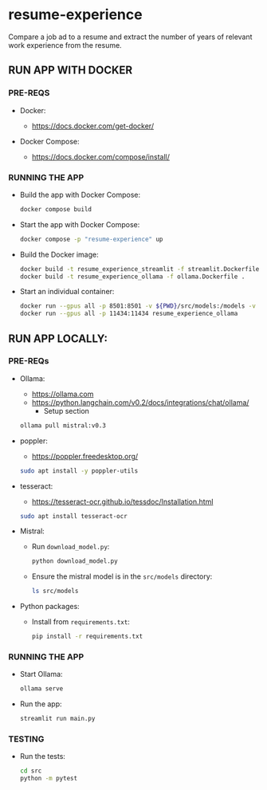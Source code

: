 # resume-experience

Compare a job ad to a resume and extract the number of years of relevant work experience from the resume.


## RUN APP WITH DOCKER
### PRE-REQS
- Docker:

  - https://docs.docker.com/get-docker/

- Docker Compose:

  - https://docs.docker.com/compose/install/

### RUNNING THE APP
- Build the app with Docker Compose:
  
    ```bash
    docker compose build
    ```

- Start the app with Docker Compose:

  ```bash
  docker compose -p "resume-experience" up
  ```

- Build the Docker image:

  ```bash
  docker build -t resume_experience_streamlit -f streamlit.Dockerfile .
  docker build -t resume_experience_ollama -f ollama.Dockerfile .
  ```

- Start an individual container:
  ```bash
  docker run --gpus all -p 8501:8501 -v ${PWD}/src/models:/models -v ${PWD}/src:/src:ro resume_experience_streamlit
  docker run --gpus all -p 11434:11434 resume_experience_ollama
  ```


## RUN APP LOCALLY:
### PRE-REQs

- Ollama:

  - https://ollama.com
  - https://python.langchain.com/v0.2/docs/integrations/chat/ollama/
    - Setup section
  ```bash
  ollama pull mistral:v0.3
  ```

- poppler:

  - https://poppler.freedesktop.org/

  ```bash
  sudo apt install -y poppler-utils
  ```

- tesseract:

  - https://tesseract-ocr.github.io/tessdoc/Installation.html

  ```bash
  sudo apt install tesseract-ocr
  ```

- Mistral:

  - Run `download_model.py`:

    ```bash
    python download_model.py
    ```
  
  - Ensure the mistral model is in the `src/models` directory:

    ```bash
    ls src/models
    ```

- Python packages:

  - Install from `requirements.txt`:

    ```bash
    pip install -r requirements.txt
    ```

### RUNNING THE APP

- Start Ollama:

  ```bash
  ollama serve
  ```

- Run the app:

  ```bash
  streamlit run main.py
  ```

### TESTING
- Run the tests:

  ```bash
  cd src
  python -m pytest
  ```

